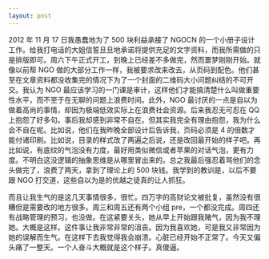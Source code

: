 ```yaml
---
layout: post
---
```


2012 年 11 月 17 日我愚蠢地为了 500 块利益承接了 NGOCN 的一个小册子设计工作。给我打电话的大姐信誓旦旦地承诺将提供充足的文字资料，而我所需做的只是排版即可。周六下午正式开工，到晚上已经差不多做完，然而噩梦刚刚开始。就像以前帮 NGO 做的大部分工作一样，我被要求改来改去，从页码到配色。他们甚至在文章资料都没收集完的情况下为了一个封面的二维码大小问题纠结的不可开交。我认为 NGO 最应该学习的一门课是审计，这样他们才能搞清楚什么叫做重要性水平，而不至于在无聊的问题上浪费时间。此外，NGO 最讨厌的一点是自以为做着高尚的事情，却因为极端低效实际上在浪费社会资源。后来我忍无可忍在 QQ 上抱怨了好多句。事后我却感到非常不自在。但其实我完全有理由抱怨，我为什么会不自在呢。比如说，他们在我昨晚全部设计后告诉我，页码必须是 4 的倍数才能付诸印刷。比如说，目录的样式改了两遍之后说，还是改回最开始的样子吧。再比如说，有底纹的气泡没有力度，最好用类似微信或者苹果的对话气泡，更有力度。不明白这没逻辑的抽象思维是从哪里冒出来的。总之我最后强忍着骂他们的念头做完了，浪费了两天，拿到了理论上的 500 块钱。我学到的教训是，以后不要跟 NGO 打交道，这些自以为是的优越之徒真的让人抓狂。

而且让我生气的是这几天事情很多，很忙。四万字的高财论文被批复，虽然没有很糟但是需要改的地方很多。周三和周五还有两个小组 pre，一个都没完成。周四还有战略管理的预习，也没做。在这紧要关头，她从早上开始跟我赌气，因为我不理她。大概是这样。这件事让我非常非常的沮丧。因为我喜欢她，可是我又非常因为她的误解而生气。在这样下去我觉得我会崩溃。心脏已经开始不正常了。今天又偏头痛了一整天。一个人奋斗大概就是这个样子。真傻逼。
